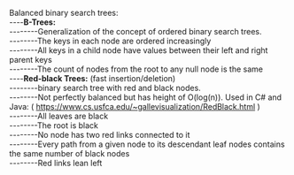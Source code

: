 Balanced binary search trees:<br/>
----<b>B-Trees:</b><br/>
--------Generalization of the concept of ordered binary search trees.<br/>
--------The keys in each node are ordered increasingly<br/>
--------All keys in a child node have values between their left and right parent keys<br/>
--------The count of nodes from the root to any null node is the same<br/>
----<b>Red-black Trees:</b> (fast insertion/deletion)<br/>
--------binary search tree with red and black nodes. <br/>
--------Not perfectly balanced but has height of O(log(n)). Used in C# and Java: ( https://www.cs.usfca.edu/~gallevisualization/RedBlack.html )<br/>
--------All leaves are black<br/>
--------The root is black<br/>
--------No node has two red links connected to it<br/>
--------Every path from a given node to its descendant leaf nodes contains the same number of black nodes<br/>
--------Red links lean left<br/>
